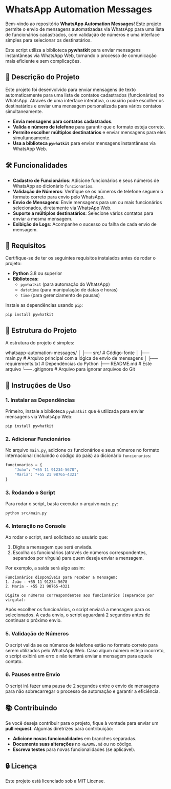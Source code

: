 
# WhatsApp Automation Messages

Bem-vindo ao repositório **WhatsApp Automation Messages**! Este projeto permite o envio de mensagens automatizadas via WhatsApp para uma lista de funcionários cadastrados, com validação de números e uma interface simples para selecionar os destinatários.

Este script utiliza a biblioteca **pywhatkit** para enviar mensagens instantâneas via WhatsApp Web, tornando o processo de comunicação mais eficiente e sem complicações.

## 🚀 Descrição do Projeto

Este projeto foi desenvolvido para enviar mensagens de texto automaticamente para uma lista de contatos cadastrados (funcionários) no WhatsApp. Através de uma interface interativa, o usuário pode escolher os destinatários e enviar uma mensagem personalizada para vários contatos simultaneamente.

-   **Envia mensagens para contatos cadastrados**.
-   **Valida o número de telefone** para garantir que o formato esteja correto.
-   **Permite escolher múltiplos destinatários** e enviar mensagens para eles simultaneamente.
-   **Usa a biblioteca `pywhatkit`** para enviar mensagens instantâneas via WhatsApp Web.

## 🛠️ Funcionalidades

-   **Cadastro de Funcionários**: Adicione funcionários e seus números de WhatsApp ao dicionário `funcionarios`.
-   **Validação de Números**: Verifique se os números de telefone seguem o formato correto para envio pelo WhatsApp.
-   **Envio de Mensagens**: Envie mensagens para um ou mais funcionários selecionados, diretamente via WhatsApp Web.
-   **Suporte a múltiplos destinatários**: Selecione vários contatos para enviar a mesma mensagem.
-   **Exibição de Logs**: Acompanhe o sucesso ou falha de cada envio de mensagem.

## 📝 Requisitos

Certifique-se de ter os seguintes requisitos instalados antes de rodar o projeto:

-   **Python** 3.8 ou superior
-   **Bibliotecas**:
    -   `pywhatkit` (para automação do WhatsApp)
    -   `datetime` (para manipulação de datas e horas)
    -   `time` (para gerenciamento de pausas)

Instale as dependências usando `pip`:

`pip install pywhatkit` 

## 📁 Estrutura do Projeto

A estrutura do projeto é simples:

whatsapp-automation-messages/
│
├── src/                   # Código-fonte
│   ├── main.py            # Arquivo principal com a lógica de envio de mensagens
│
├── requirements.txt       # Dependências do Python
├── README.md              # Este arquivo
└── .gitignore             # Arquivo para ignorar arquivos do Git


## 🔧 Instruções de Uso

### 1. **Instalar as Dependências**

Primeiro, instale a biblioteca `pywhatkit` que é utilizada para enviar mensagens via WhatsApp Web:

`pip install pywhatkit` 

### 2. **Adicionar Funcionários**

No arquivo `main.py`, adicione os funcionários e seus números no formato internacional (incluindo o código do país) ao dicionário `funcionarios`:

```py
funcionarios = {
    "João": "+55 11 91234-5678",
    "Maria": "+55 21 98765-4321"
}
```

### 3. **Rodando o Script**

Para rodar o script, basta executar o arquivo `main.py`:

`python src/main.py` 

### 4. **Interação no Console**

Ao rodar o script, será solicitado ao usuário que:

1.  Digite a mensagem que será enviada.
2.  Escolha os funcionários (através de números correspondentes, separados por vírgula) para quem deseja enviar a mensagem.

Por exemplo, a saída será algo assim:

```
Funcionários disponíveis para receber a mensagem:
1. João - +55 11 91234-5678
2. Maria - +55 21 98765-4321

Digite os números correspondentes aos funcionários (separados por vírgula):
```

Após escolher os funcionários, o script enviará a mensagem para os selecionados. A cada envio, o script aguardará 2 segundos antes de continuar o próximo envio.

### 5. **Validação de Números**

O script valida se os números de telefone estão no formato correto para serem utilizados pelo WhatsApp Web. Caso algum número esteja incorreto, o script exibirá um erro e não tentará enviar a mensagem para aquele contato.

### 6. **Pauses entre Envio**

O script irá fazer uma pausa de 2 segundos entre o envio de mensagens para não sobrecarregar o processo de automação e garantir a eficiência.

## 📚 Contribuindo

Se você deseja contribuir para o projeto, fique à vontade para enviar um **pull request**. Algumas diretrizes para contribuição:

-   **Adicione novas funcionalidades** em branches separadas.
-   **Documente suas alterações** no `README.md` ou no código.
-   **Escreva testes** para novas funcionalidades (se aplicável).

## 🔒 Licença

Este projeto está licenciado sob a MIT License.
